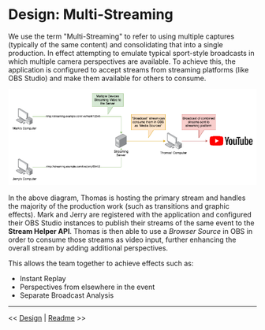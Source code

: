 # Design: Multi-Streaming

We use the term "Multi-Streaming" to refer to using multiple captures (typically of the same content) and consolidating that into a single production.  In effect attempting to emulate typical sport-style broadcasts in which multiple camera perspectives are available.  To achieve this, the application is configured to accept streams from streaming platforms (like OBS Studio) and make them available for others to consume.

![Multi-Stream Concept](/docs/images/multi-stream-diagram.png)

In the above diagram, Thomas is hosting the primary stream and handles the majority of the production work (such as transitions and graphic effects).  Mark and Jerry are registered with the application and configured their OBS Studio instances to publish their streams of the same event to the **Stream Helper API**.  Thomas is then able to use a _Browser Source_ in OBS in order to consume those streams as video input, further enhancing the overall stream by adding additional perspectives.

This allows the team together to achieve effects such as:

- Instant Replay
- Perspectives from elsewhere in the event
- Separate Broadcast Analysis


---
<< [Design](./README.md) | [Readme](/README.md) >>
